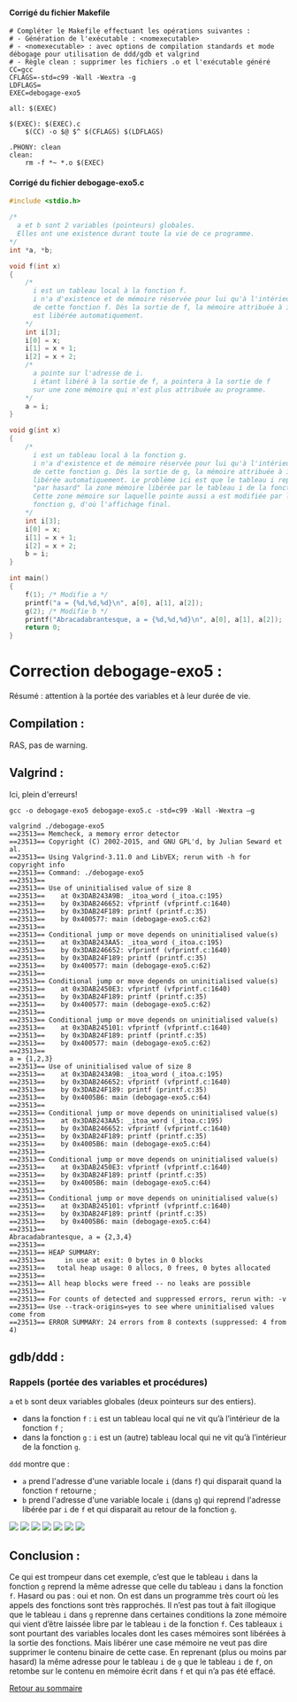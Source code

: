 #### Corrigé du fichier Makefile

```make
# Compléter le Makefile effectuant les opérations suivantes :
# - Génération de l'exécutable : <nomexecutable>
# - <nomexecutable> : avec options de compilation standards et mode débogage pour utilisation de ddd/gdb et valgrind
# - Règle clean : supprimer les fichiers .o et l'exécutable généré 
CC=gcc
CFLAGS=-std=c99 -Wall -Wextra -g
LDFLAGS=
EXEC=debogage-exo5

all: $(EXEC)

$(EXEC): $(EXEC).c
	$(CC) -o $@ $^ $(CFLAGS) $(LDFLAGS)

.PHONY: clean
clean:
	rm -f *~ *.o $(EXEC)

```

#### Corrigé du fichier debogage-exo5.c

```c
#include <stdio.h>

/*
  a et b sont 2 variables (pointeurs) globales.
  Elles ont une existence durant toute la vie de ce programme.
*/
int *a, *b;

void f(int x)
{
    /*
      i est un tableau local à la fonction f.
      i n'a d'existence et de mémoire réservée pour lui qu'à l'intérieur
      de cette fonction f. Dès la sortie de f, la mémoire attribuée à i
      est libérée automatiquement.
    */
    int i[3];
    i[0] = x;
    i[1] = x + 1;
    i[2] = x + 2;
    /*
      a pointe sur l'adresse de i.
      i étant libéré à la sortie de f, a pointera à la sortie de f
      sur une zone mémoire qui n'est plus attribuée au programme.
    */
    a = i;
}

void g(int x)
{
    /*
      i est un tableau local à la fonction g.
      i n'a d'existence et de mémoire réservée pour lui qu'à l'intérieur
      de cette fonction g. Dès la sortie de g, la mémoire attribuée à i est
      libérée automatiquement. Le problème ici est que le tableau i reprend
      "par hasard" la zone mémoire libérée par le tableau i de la fonction f.
      Cette zone mémoire sur laquelle pointe aussi a est modifiée par la
      fonction g, d'où l'affichage final.
    */
    int i[3];
    i[0] = x;
    i[1] = x + 1;
    i[2] = x + 2;
    b = i;
}

int main()
{
    f(1); /* Modifie a */
    printf("a = {%d,%d,%d}\n", a[0], a[1], a[2]);
    g(2); /* Modifie b */
    printf("Abracadabrantesque, a = {%d,%d,%d}\n", a[0], a[1], a[2]);
    return 0;
}


```

# Correction debogage-exo5 :
Résumé : attention à la portée des variables et à leur durée de vie.

## Compilation :
RAS, pas de warning.

## Valgrind :
Ici, plein d'erreurs!

    gcc -o debogage-exo5 debogage-exo5.c -std=c99 -Wall -Wextra –g

    valgrind ./debogage-exo5
    ==23513== Memcheck, a memory error detector
    ==23513== Copyright (C) 2002-2015, and GNU GPL'd, by Julian Seward et al.
    ==23513== Using Valgrind-3.11.0 and LibVEX; rerun with -h for copyright info
    ==23513== Command: ./debogage-exo5
    ==23513==
    ==23513== Use of uninitialised value of size 8
    ==23513==    at 0x3DAB243A9B: _itoa_word (_itoa.c:195)
    ==23513==    by 0x3DAB246652: vfprintf (vfprintf.c:1640)
    ==23513==    by 0x3DAB24F189: printf (printf.c:35)
    ==23513==    by 0x400577: main (debogage-exo5.c:62)
    ==23513==
    ==23513== Conditional jump or move depends on uninitialised value(s)
    ==23513==    at 0x3DAB243AA5: _itoa_word (_itoa.c:195)
    ==23513==    by 0x3DAB246652: vfprintf (vfprintf.c:1640)
    ==23513==    by 0x3DAB24F189: printf (printf.c:35)
    ==23513==    by 0x400577: main (debogage-exo5.c:62)
    ==23513==
    ==23513== Conditional jump or move depends on uninitialised value(s)
    ==23513==    at 0x3DAB2450E3: vfprintf (vfprintf.c:1640)
    ==23513==    by 0x3DAB24F189: printf (printf.c:35)
    ==23513==    by 0x400577: main (debogage-exo5.c:62)
    ==23513==
    ==23513== Conditional jump or move depends on uninitialised value(s)
    ==23513==    at 0x3DAB245101: vfprintf (vfprintf.c:1640)
    ==23513==    by 0x3DAB24F189: printf (printf.c:35)
    ==23513==    by 0x400577: main (debogage-exo5.c:62)
    ==23513==
    a = {1,2,3}
    ==23513== Use of uninitialised value of size 8
    ==23513==    at 0x3DAB243A9B: _itoa_word (_itoa.c:195)
    ==23513==    by 0x3DAB246652: vfprintf (vfprintf.c:1640)
    ==23513==    by 0x3DAB24F189: printf (printf.c:35)
    ==23513==    by 0x4005B6: main (debogage-exo5.c:64)
    ==23513==
    ==23513== Conditional jump or move depends on uninitialised value(s)
    ==23513==    at 0x3DAB243AA5: _itoa_word (_itoa.c:195)
    ==23513==    by 0x3DAB246652: vfprintf (vfprintf.c:1640)
    ==23513==    by 0x3DAB24F189: printf (printf.c:35)
    ==23513==    by 0x4005B6: main (debogage-exo5.c:64)
    ==23513==
    ==23513== Conditional jump or move depends on uninitialised value(s)
    ==23513==    at 0x3DAB2450E3: vfprintf (vfprintf.c:1640)
    ==23513==    by 0x3DAB24F189: printf (printf.c:35)
    ==23513==    by 0x4005B6: main (debogage-exo5.c:64)
    ==23513==
    ==23513== Conditional jump or move depends on uninitialised value(s)
    ==23513==    at 0x3DAB245101: vfprintf (vfprintf.c:1640)
    ==23513==    by 0x3DAB24F189: printf (printf.c:35)
    ==23513==    by 0x4005B6: main (debogage-exo5.c:64)
    ==23513==
    Abracadabrantesque, a = {2,3,4}
    ==23513==
    ==23513== HEAP SUMMARY:
    ==23513==     in use at exit: 0 bytes in 0 blocks
    ==23513==   total heap usage: 0 allocs, 0 frees, 0 bytes allocated
    ==23513==
    ==23513== All heap blocks were freed -- no leaks are possible
    ==23513==
    ==23513== For counts of detected and suppressed errors, rerun with: -v
    ==23513== Use --track-origins=yes to see where uninitialised values come from
    ==23513== ERROR SUMMARY: 24 errors from 8 contexts (suppressed: 4 from 4)

## gdb/ddd :

### Rappels (portée des variables et procédures)

`a` et `b` sont deux variables globales (deux pointeurs sur des entiers).

* dans la fonction `f` : `i` est un tableau local qui ne vit qu’à l’intérieur de la fonction `f` ;
* dans la fonction `g` : `i` est un (autre) tableau local qui ne vit qu’à l’intérieur de la fonction `g`.

`ddd` montre que :

* `a` prend l'adresse d'une variable locale `i` (dans `f`) qui disparait quand la fonction `f` retourne ;
* `b` prend l'adresse d'une variable locale `i` (dans `g`) qui reprend l'adresse libérée par `i` de `f` et qui disparait au retour de la fonction `g`.

![](solution-ddd1.png)
![](solution-ddd2.png)
![](solution-ddd3.png)
![](solution-ddd4.png)
![](solution-ddd5.png)
![](solution-ddd6.png)
![](solution-ddd7.png)

## Conclusion :

Ce qui est trompeur dans cet exemple, c’est que le tableau `i` dans la fonction `g` reprend la même adresse que celle du tableau `i` dans la fonction `f`. Hasard ou pas : oui et non. On est dans un programme très court où les appels des fonctions sont très rapprochés. Il n’est pas tout à fait illogique que le tableau `i` dans `g` reprenne dans certaines conditions la zone mémoire qui vient d’être laissée libre par le tableau `i` de la fonction `f`.
Ces tableaux `i` sont pourtant des variables locales dont les cases mémoires sont libérées à la sortie des fonctions.
Mais libérer une case mémoire ne veut pas dire supprimer le contenu binaire de cette case. En reprenant (plus ou moins par hasard) la même adresse pour le tableau `i` de `g` que le tableau `i` de `f`, on retombe sur le contenu en mémoire écrit dans `f` et qui n’a pas été effacé.

[Retour au sommaire](?)